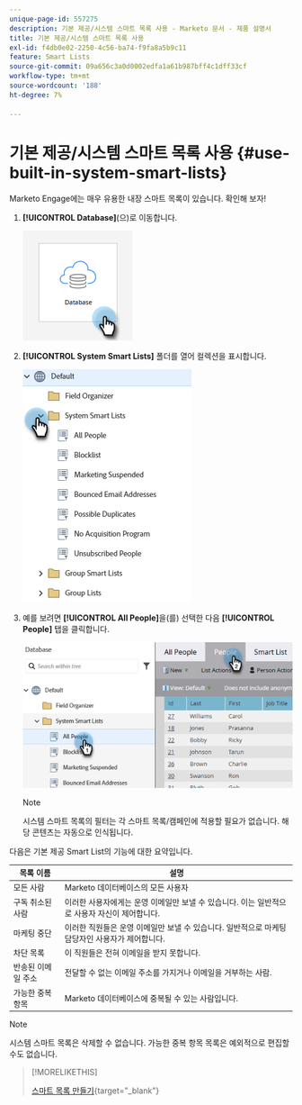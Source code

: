 ```yaml
---
unique-page-id: 557275
description: 기본 제공/시스템 스마트 목록 사용 - Marketo 문서 - 제품 설명서
title: 기본 제공/시스템 스마트 목록 사용
exl-id: f4db0e02-2250-4c56-ba74-f9fa8a5b9c11
feature: Smart Lists
source-git-commit: 09a656c3a0d0002edfa1a61b987bff4c1dff33cf
workflow-type: tm+mt
source-wordcount: '188'
ht-degree: 7%

---
```


# 기본 제공/시스템 스마트 목록 사용 {#use-built-in-system-smart-lists}

Marketo Engage에는 매우 유용한 내장 스마트 목록이 있습니다. 확인해 보자!

1. **[!UICONTROL Database]**(으)로 이동합니다.

   ![](assets/use-built-in-system-smart-lists-1.png)

1. **[!UICONTROL System Smart Lists]** 폴더를 열어 컬렉션을 표시합니다.

   ![](assets/use-built-in-system-smart-lists-2.png)

1. 예를 보려면 **[!UICONTROL All People]**&#x200B;을(를) 선택한 다음 **[!UICONTROL People]** 탭을 클릭합니다.

   ![](assets/use-built-in-system-smart-lists-3.png)

   >[!NOTE]
   >
   >시스템 스마트 목록의 필터는 각 스마트 목록/캠페인에 적용할 필요가 없습니다. 해당 콘텐츠는 자동으로 인식됩니다.

다음은 기본 제공 Smart List의 기능에 대한 요약입니다.

<table><thead>
  <tr>
    <th>목록 이름</th>
    <th>설명</th>
  </tr></thead>
<tbody>
  <tr>
    <td>모든 사람</td>
    <td>Marketo 데이터베이스의 모든 사용자</td>
  </tr>
  <tr>
    <td>구독 취소된 사람</td>
    <td>이러한 사용자에게는 운영 이메일만 보낼 수 있습니다. 이는 일반적으로 사용자 자신이 제어합니다.</td>
  </tr>
  <tr>
    <td>마케팅 중단</td>
    <td>이러한 직원들은 운영 이메일만 보낼 수 있습니다. 일반적으로 마케팅 담당자인 사용자가 제어합니다.</td>
  </tr>
  <tr>
    <td>차단 목록</td>
    <td>이 직원들은 전혀 이메일을 받지 못합니다.</td>
  </tr>
  <tr>
    <td>반송된 이메일 주소</td>
    <td>전달할 수 없는 이메일 주소를 가지거나 이메일을 거부하는 사람.</td>
  </tr>
  <tr>
    <td>가능한 중복 항목</td>
    <td>Marketo 데이터베이스에 중복될 수 있는 사람입니다.</td>
  </tr>
</tbody>
</table>

>[!NOTE]
>
>시스템 스마트 목록은 삭제할 수 없습니다. 가능한 중복 항목 목록은 예외적으로 편집할 수도 없습니다.

>[!MORELIKETHIS]
>
>[스마트 목록 만들기](/help/marketo/product-docs/core-marketo-concepts/smart-lists-and-static-lists/creating-a-smart-list/create-a-smart-list.md){target="_blank"}
